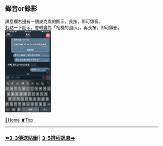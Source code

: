## 錄音or錄影
訊息欄右邊有一個麥克風的圖示，長按，即可錄音。  
若點一下圖示，會轉變為「相機的圖示」，再長按，即可錄影。  
<img src="./assets/3_4_record.jpeg" width="30%">  

[🔱Home](../README.md)  [⬆️Top](#錄音or錄影)

---
### [⬅️3-3傳送貼圖](./3-3傳送貼圖.md) | [3-5排程訊息➡️](./3-5排程訊息.md)